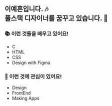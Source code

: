 <h2>이예흔입니다. 🎶 <br>풀스택 디자이너를 꿈꾸고 있습니다. 🧸</h2>

<h3>📚 이런 것들을 배우고 있어요!</h3>
<ul>
  <li>C</li>
  <li>HTML</li>
  <li>CSS</li>
  <li>Design with Figma</li>
  </ul>
  
<h3>🎈 이런 것에 관심이 있어요!</h3>
<ul>
  <li>Design</li>
  <li>FrontEnd</li>
  <li>Making Apps</li>
</ul>
